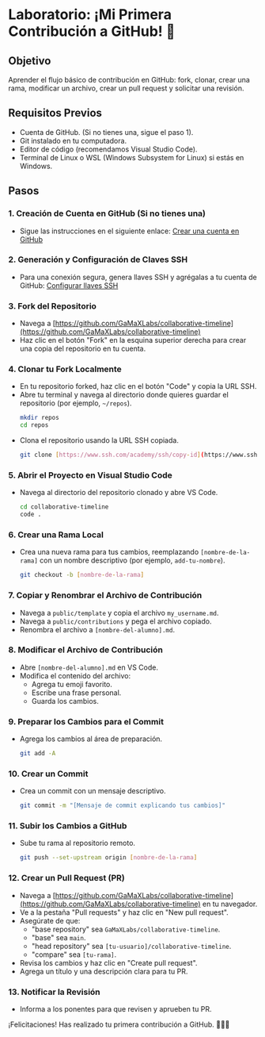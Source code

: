 # Laboratorio: ¡Mi Primera Contribución a GitHub! 🚀

## Objetivo

Aprender el flujo básico de contribución en GitHub: fork, clonar, crear una rama, modificar un archivo, crear un pull request y solicitar una revisión.

## Requisitos Previos

* Cuenta de GitHub. (Si no tienes una, sigue el paso 1).
* Git instalado en tu computadora.
* Editor de código (recomendamos Visual Studio Code).
* Terminal de Linux o WSL (Windows Subsystem for Linux) si estás en Windows.

## Pasos

### 1. Creación de Cuenta en GitHub (Si no tienes una)

* Sigue las instrucciones en el siguiente enlace: [Crear una cuenta en GitHub](https://docs.github.com/es/get-started/start-your-journey/creating-an-account-on-github#signing-up-for-a-new-personal-account)

### 2. Generación y Configuración de Claves SSH

* Para una conexión segura, genera llaves SSH y agrégalas a tu cuenta de GitHub: [Configurar llaves SSH](https://docs.github.com/es/authentication/connecting-to-github-with-ssh/managing-deploy-keys#set-up-deploy-keys)

### 3. Fork del Repositorio

* Navega a [https://github.com/GaMaXLabs/collaborative-timeline](https://github.com/GaMaXLabs/collaborative-timeline)
* Haz clic en el botón "Fork" en la esquina superior derecha para crear una copia del repositorio en tu cuenta.

### 4. Clonar tu Fork Localmente

* En tu repositorio forked, haz clic en el botón "Code" y copia la URL SSH.
* Abre tu terminal y navega al directorio donde quieres guardar el repositorio (por ejemplo, `~/repos`).
    ```bash
    mkdir repos
    cd repos
    ```
* Clona el repositorio usando la URL SSH copiada.
    ```bash
    git clone [https://www.ssh.com/academy/ssh/copy-id](https://www.ssh.com/academy/ssh/copy-id)
    ```

### 5. Abrir el Proyecto en Visual Studio Code

* Navega al directorio del repositorio clonado y abre VS Code.
    ```bash
    cd collaborative-timeline
    code .
    ```

### 6. Crear una Rama Local

* Crea una nueva rama para tus cambios, reemplazando `[nombre-de-la-rama]` con un nombre descriptivo (por ejemplo, `add-tu-nombre`).
    ```bash
    git checkout -b [nombre-de-la-rama]
    ```

### 7. Copiar y Renombrar el Archivo de Contribución

* Navega a `public/template` y copia el archivo `my_username.md`.
* Navega a `public/contributions` y pega el archivo copiado.
* Renombra el archivo a `[nombre-del-alumno].md`.

### 8. Modificar el Archivo de Contribución

* Abre `[nombre-del-alumno].md` en VS Code.
* Modifica el contenido del archivo:
    * Agrega tu emoji favorito.
    * Escribe una frase personal.
    * Guarda los cambios.

### 9. Preparar los Cambios para el Commit

* Agrega los cambios al área de preparación.
    ```bash
    git add -A
    ```

### 10. Crear un Commit

* Crea un commit con un mensaje descriptivo.
    ```bash
    git commit -m "[Mensaje de commit explicando tus cambios]"
    ```

### 11. Subir los Cambios a GitHub

* Sube tu rama al repositorio remoto.
    ```bash
    git push --set-upstream origin [nombre-de-la-rama]
    ```

### 12. Crear un Pull Request (PR)

* Navega a [https://github.com/GaMaXLabs/collaborative-timeline](https://github.com/GaMaXLabs/collaborative-timeline) en tu navegador.
* Ve a la pestaña "Pull requests" y haz clic en "New pull request".
* Asegúrate de que:
    * "base repository" sea `GaMaXLabs/collaborative-timeline`.
    * "base" sea `main`.
    * "head repository" sea `[tu-usuario]/collaborative-timeline`.
    * "compare" sea `[tu-rama]`.
* Revisa los cambios y haz clic en "Create pull request".
* Agrega un título y una descripción clara para tu PR.

### 13. Notificar la Revisión

* Informa a los ponentes para que revisen y aprueben tu PR.

¡Felicitaciones! Has realizado tu primera contribución a GitHub. 🎉👏🚀